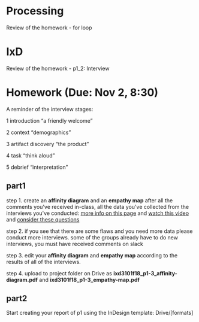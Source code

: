 # Processing

Review of the homework - for loop

# IxD

Review of the homework - p1_2: Interview


# Homework (Due: Nov 2, 8:30)

A reminder of the interview stages:

1 introduction “a friendly welcome”

2 context “demographics”

3 artifact discovery “the product”

4 task “think aloud”

5 debrief “interpretation”

## part1
step 1. create an **affinity diagram** and an **empathy map** after all the comments you've received in-class, all the data you've collected from the interviews you've conducted: [more info on this page](https://www.interaction-design.org/literature/article/how-to-visualize-your-qualitative-user-research-results-for-maximum-impact) and [watch this video](https://www.careinnovations.org/resources/catalyst-method-affinity-clustering/) and [consider these questions](https://methods.18f.gov/interview-debrief/)

step 2. if you see that there are some flaws and you need more data please conduct more interviews. some of the groups already have to do new interviews, you must have received comments on slack

step 3. edit your **affinity diagram** and **empathy map** according to the results of all of the interviews.  

step 4. upload to project folder on Drive as **ixd3101f18_p1-3_affinity-diagram.pdf** and **ixd3101f18_p1-3_empathy-map.pdf**

## part2
Start creating your report of p1 using the InDesign template: Drive/[formats]
